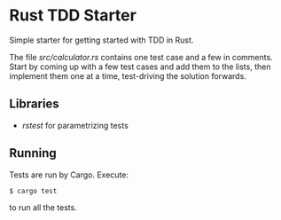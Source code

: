 # Rust TDD Starter
Simple starter for getting started with TDD in Rust.

The file _src/calculator.rs_ contains one test case and a few in comments. Start by coming
up with a few test cases and add them to the lists, then implement them one at a time, test-driving the
solution forwards.

## Libraries
- _rstest_ for parametrizing tests

## Running
Tests are run by Cargo. Execute:

```shell
$ cargo test
```

to run all the tests.
